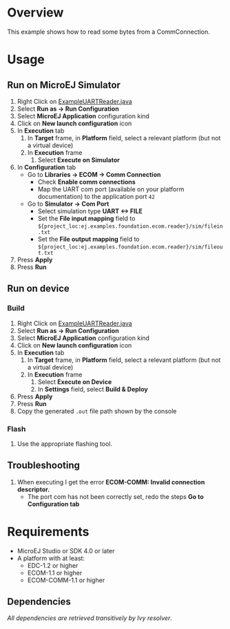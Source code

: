 # Overview
This example shows how to read some bytes from a CommConnection.

# Usage
## Run on MicroEJ Simulator
1. Right Click on [ExampleUARTReader.java](ej.examples.foundation.ecom.reader/src/main/java/ej/examples/foundation/ecom/uartreader/ExampleUARTReader.java)
1. Select **Run as -> Run Configuration**
1. Select **MicroEJ Application** configuration kind
1. Click on **New launch configuration** icon
1. In **Execution** tab
	1. In **Target** frame, in **Platform** field, select a relevant platform (but not a virtual device)
	1. In **Execution** frame
		1. Select **Execute on Simulator**
1. In **Configuration** tab
	* Go to **Libraries -> ECOM -> Comm Connection**
		* Check **Enable comm connections**
		* Map the UART com port (available on your platform documentation) to the application port `42`
	* Go to **Simulator -> Com Port**
		* Select simulation type **UART <-> FILE**
		* Set the **File input mapping** field to `${project_loc:ej.examples.foundation.ecom.reader}/sim/filein.txt`
		* Set the **File output mapping** field to `${project_loc:ej.examples.foundation.ecom.reader}/sim/fileout.txt`
1. Press **Apply**
1. Press **Run**


## Run on device
### Build
1. Right Click on [ExampleUARTReader.java](ej.examples.foundation.ecom.reader/src/main/java/ej/examples/foundation/ecom/uartreader/ExampleUARTReader.java)
1. Select **Run as -> Run Configuration**
1. Select **MicroEJ Application** configuration kind
1. Click on **New launch configuration** icon
1. In **Execution** tab
	1. In **Target** frame, in **Platform** field, select a relevant platform (but not a virtual device)
	1. In **Execution** frame
		1. Select **Execute on Device**
		2. In **Settings** field, select **Build & Deploy**
1. Press **Apply**
1. Press **Run**
1. Copy the generated `.out` file path shown by the console

### Flash
1. Use the appropriate flashing tool.

## Troubleshooting
1. When executing I get the error **ECOM-COMM: Invalid connection descriptor.**
	* The port com has not been correctly set, redo the steps **Go to Configuration tab**

# Requirements
* MicroEJ Studio or SDK 4.0 or later
* A platform with at least:
	* EDC-1.2 or higher
	* ECOM-1.1 or higher
	* ECOM-COMM-1.1 or higher

## Dependencies
_All dependencies are retrieved transitively by Ivy resolver_.
